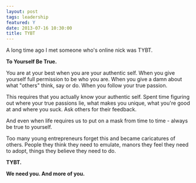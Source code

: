```yaml
---
layout: post
tags: leadership
featured: Y
date: 2013-07-16 10:30:00
title: TYBT
---
```

A long time ago I met someone who's online nick was TYBT.

**To Yourself Be True.**

You are at your best when you are your authentic self. When you give yourself full permission to be who you are. When you give a damn about what "others" think, say or do. When you follow your true passion.

This requires that you actually know your authentic self. Spent time figuring out where your true passions lie, what makes you unique, what you're good at and where you suck. Ask others for their feedback.

And even when life requires us to put on a mask from time to time - always be true to yourself.

Too many young entrepreneurs forget this and became caricatures of others. People they think they need to emulate, manors they feel they need to adopt, things they believe they need to do.

**TYBT.**

**We need you. And more of you.**